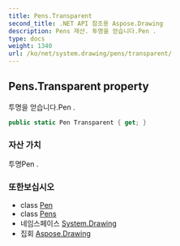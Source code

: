 ```yaml
---
title: Pens.Transparent
second_title: .NET API 참조용 Aspose.Drawing
description: Pens 재산. 투명을 얻습니다.Pen .
type: docs
weight: 1340
url: /ko/net/system.drawing/pens/transparent/
---
```

## Pens.Transparent property

투명을 얻습니다.Pen .

```csharp
public static Pen Transparent { get; }
```

### 자산 가치

투명Pen .

### 또한보십시오

* class [Pen](../../pen/)
* class [Pens](../)
* 네임스페이스 [System.Drawing](../../pens/)
* 집회 [Aspose.Drawing](../../../)


